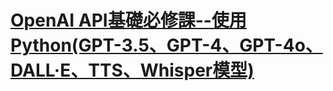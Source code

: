 # [OpenAI API基礎必修課--使用Python(GPT-3.5、GPT-4、GPT-4o、DALL·E、TTS、Whisper模型)](https://www.tenlong.com.tw/products/9786263248106?list_name=srh)
